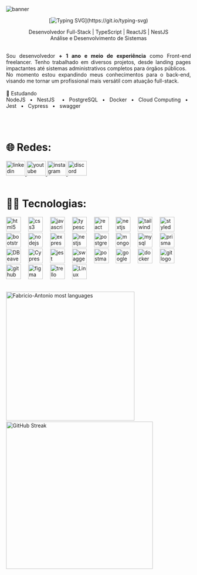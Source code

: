 
![banner](https://yt3.googleusercontent.com/RFl2dsRmwHLS3u4J5SRXZdBrN3ZftUYJSOznH99c-4bKqAH6oNTDscYO0QgNV1clhhFdXkHLaJU=w1707-fcrop64=1,00005a57ffffa5a8-k-c0xffffffff-no-nd-rj)
<br>
<div align="center">

[![Typing SVG](https://readme-typing-svg.demolab.com?font=Fira+Code&pause=1000&color=16B8F3&width=435&lines=Fabr%C3%ADcio+Santos%2C+dev+Full-Stack.)](https://git.io/typing-svg)

Desenvolvedor Full-Stack | TypeScript | ReactJS | NestJS <br>
Análise e Desenvolvimento de Sistemas <br><br>
</div>
<div align="justify">
  
Sou desenvolvedor **+ 1 ano e meio de experiência** como Front-end freelancer. Tenho trabalhado em diversos projetos, desde landing pages impactantes até sistemas administrativos completos para órgãos públicos. <br>
No momento estou expandindo meus conhecimentos para o back-end, visando me tornar um profissional mais versátil com atuação full-stack. <br>
<br>
🌱 Estudando <br>
NodeJS &nbsp; • &nbsp; NestJS &nbsp; &nbsp; • &nbsp; PostgreSQL &nbsp; • &nbsp; Docker &nbsp; • &nbsp; Cloud Computing &nbsp; • &nbsp; Jest &nbsp; • &nbsp; Cypress &nbsp; • &nbsp; swagger
</div>

<br>
<br>

# 🌐 Redes:
<div align="left">
  <a href="https://www.linkedin.com/in/fabricio-ss/" target="_blank">
    <img src="https://raw.githubusercontent.com/maurodesouza/profile-readme-generator/master/src/assets/icons/social/linkedin/default.svg" width="52" height="40" alt="linkedin logo"  />
  </a>
  <a href="https://www.youtube.com/@DevFabricioSantos" target="_blank">
    <img src="https://raw.githubusercontent.com/maurodesouza/profile-readme-generator/master/src/assets/icons/social/youtube/default.svg" width="52" height="40" alt="youtube logo"  />
  </a>
  <a href="https://www.instagram.com/fabriciosantos.dev/" target="_blank">
    <img src="https://raw.githubusercontent.com/maurodesouza/profile-readme-generator/master/src/assets/icons/social/instagram/default.svg" width="52" height="40" alt="instagram logo"  />
  </a>
  <a href="https://discord.com/users/donald_duck.dev" target="_blank">
    <img src="https://raw.githubusercontent.com/maurodesouza/profile-readme-generator/master/src/assets/icons/social/discord/default.svg" width="52" height="40" alt="discord logo"  />
  </a>
</div>

<br>

# 👨‍💻 Tecnologias:

<div align="left">
  <img src="https://cdn.jsdelivr.net/gh/devicons/devicon/icons/html5/html5-original.svg" height="40" alt="html5 logo"  />
  <img width="12" />
  <img src="https://cdn.jsdelivr.net/gh/devicons/devicon/icons/css3/css3-original.svg" height="40" alt="css3 logo"  />
  <img width="12" />
  <img src="https://cdn.jsdelivr.net/gh/devicons/devicon/icons/javascript/javascript-original.svg" height="40" alt="javascript logo"  />
  <img width="12" />
  <img src="https://cdn.jsdelivr.net/gh/devicons/devicon/icons/typescript/typescript-original.svg" height="40" alt="typescript logo"  />
  <img width="12" />
  <img src="https://cdn.jsdelivr.net/gh/devicons/devicon/icons/react/react-original.svg" height="40" alt="react logo"  />
  <img width="12" />
  <img src="https://cdn.jsdelivr.net/gh/devicons/devicon/icons/nextjs/nextjs-original.svg" height="40" alt="nextjs logo"  />
  <img width="12" />
  <img src="https://cdn.simpleicons.org/tailwindcss/06B6D4" height="40" alt="tailwindcss logo"  />
  <img width="12" />
  <img src="https://skillicons.dev/icons?i=styledcomponents" height="40" alt="styledcomponents logo"  />
  <img width="12" />
  <img src="https://cdn.jsdelivr.net/gh/devicons/devicon/icons/bootstrap/bootstrap-original.svg" height="40" alt="bootstrap logo"  />
  <img width="12" />
  <img src="https://cdn.jsdelivr.net/gh/devicons/devicon/icons/nodejs/nodejs-original.svg" height="40" alt="nodejs logo"  />
  <img width="12" />
  <img src="https://skillicons.dev/icons?i=express" height="40" alt="express logo"  />
  <img width="12" />
  <img src="https://cdn.jsdelivr.net/gh/devicons/devicon/icons/nestjs/nestjs-original.svg" height="40" alt="nestjs logo"  />
  <img width="12" />
  <img src="https://cdn.jsdelivr.net/gh/devicons/devicon/icons/postgresql/postgresql-original.svg" height="40" alt="postgresql logo"  />
  <img width="12" />
  <img src="https://cdn.jsdelivr.net/gh/devicons/devicon/icons/mongodb/mongodb-original.svg" height="40" alt="mongodb logo"  />
  <img width="12" />
  <img src="https://cdn.jsdelivr.net/gh/devicons/devicon/icons/mysql/mysql-original.svg" height="40" alt="mysql logo"  />
  <img width="12" />
  <img src="https://skillicons.dev/icons?i=prisma" height="40" alt="prisma logo"  />
  <img width="12" />
  <img src="https://cdn.jsdelivr.net/gh/devicons/devicon@latest/icons/dbeaver/dbeaver-original.svg" height="40" alt="DBeaver logo"  />
  <img width="12" /> 
  <img src="https://cdn.jsdelivr.net/gh/devicons/devicon@latest/icons/cypressio/cypressio-plain.svg" height="40" alt="Cypress logo" />
  <img width="12" />
  <img src="https://cdn.jsdelivr.net/gh/devicons/devicon/icons/jest/jest-plain.svg" height="40" alt="jest logo" alt="Jest logo" />
  <img width="12" />
  <img src="https://cdn.jsdelivr.net/gh/devicons/devicon@latest/icons/swagger/swagger-original.svg" height="40" alt="swagger logo" />
  <img width="12" />
  <img src="https://skillicons.dev/icons?i=postman" height="40" alt="postman logo"  />
  <img width="12" />
  <img src="https://cdn.jsdelivr.net/gh/devicons/devicon@latest/icons/googlecloud/googlecloud-original.svg" height="40" alt="google cloud plataform logo" />
  <img width="12" />
  <img src="https://cdn.jsdelivr.net/gh/devicons/devicon@latest/icons/docker/docker-original.svg" height="40" alt="docker logo" />
  <img width="12" />    
  <img src="https://cdn.jsdelivr.net/gh/devicons/devicon/icons/git/git-original.svg" height="40" alt="git logo"  />
  <img width="12" />
  <img src="https://skillicons.dev/icons?i=github" height="40" alt="github logo"  />
  <img width="12" />
  <img src="https://cdn.jsdelivr.net/gh/devicons/devicon/icons/figma/figma-original.svg" height="40" alt="figma logo"  />
  <img width="12" />
  <img src="https://cdn.jsdelivr.net/gh/devicons/devicon/icons/trello/trello-plain.svg" height="40" alt="trello logo"  />
  <img width="12" />
  <img src="https://cdn.jsdelivr.net/gh/devicons/devicon@latest/icons/linux/linux-original.svg" height="40" alt="Linux logo" />
  <img width="12" />
</div>

<br>

  <img 
    src="https://github-readme-stats.vercel.app/api/top-langs/?username=Fabricio-Antonio&layout=compact&theme=vision-friendly-dark" 
    width="350" 
    alt="Fabricio-Antonio most languages" 
  />
<img width="48" />
 <img 
     src="https://github-readme-streak-stats.herokuapp.com/?user=Fabricio-Antonio&theme=vision-friendly-dark&hide_border=false" 
     width="400" 
     alt="GitHub Streak" 
   />

